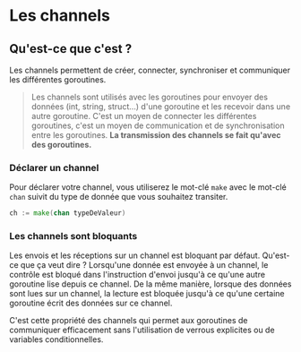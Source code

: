 # Les channels
## Qu'est-ce que c'est ?

Les channels permettent de créer, connecter, synchroniser et communiquer les différentes goroutines.
> Les channels sont utilisés avec les goroutines pour envoyer des données (int, string, struct…) d'une goroutine et les recevoir dans une autre goroutine. C'est un moyen de connecter les différentes goroutines, c'est un moyen de communication et de synchronisation entre les goroutines. **La transmission des channels se fait qu'avec des goroutines.**

### Déclarer un channel

Pour déclarer votre channel, vous utiliserez le mot-clé ``make`` avec le mot-clé ``chan`` suivit du type de donnée que vous souhaitez transiter.

```go
ch := make(chan typeDeValeur)
```

### Les channels sont bloquants

Les envois et les réceptions sur un channel est bloquant par défaut. Qu'est-ce que ça veut dire ? Lorsqu'une donnée est envoyée à un channel, le contrôle est bloqué dans l'instruction d'envoi jusqu'à ce qu'une autre goroutine lise depuis ce channel. De la même manière, lorsque des données sont lues sur un channel, la lecture est bloquée jusqu'à ce qu'une certaine goroutine écrit des données sur ce channel.

C'est cette propriété des channels qui permet aux goroutines de communiquer efficacement sans l'utilisation de verrous explicites ou de variables conditionnelles.
